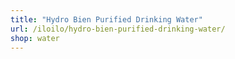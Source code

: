```yaml
---
title: "Hydro Bien Purified Drinking Water"
url: /iloilo/hydro-bien-purified-drinking-water/
shop: water
---
```

